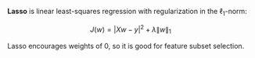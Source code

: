 **Lasso** is linear least-squares regression with regularization in the $\ell_1$-norm:

$$
J(w) = |Xw - y|^2 + \lambda \lVert w \rVert_1
$$

Lasso encourages weights of 0, so it is good for feature subset selection.